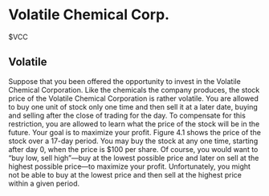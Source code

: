 # Volatile Chemical Corp.

$VCC


## Volatile

Suppose that you been offered the opportunity to invest in the Volatile Chemical
Corporation. Like the chemicals the company produces, the stock price of the
Volatile Chemical Corporation is rather volatile. You are allowed to buy one unit
of stock only one time and then sell it at a later date, buying and selling after the
close of trading for the day. To compensate for this restriction, you are allowed to
learn what the price of the stock will be in the future. Your goal is to maximize
your profit. Figure 4.1 shows the price of the stock over a 17-day period. You
may buy the stock at any one time, starting after day 0, when the price is $100
per share. Of course, you would want to “buy low, sell high”—buy at the lowest
possible price and later on sell at the highest possible price—to maximize your
profit. Unfortunately, you might not be able to buy at the lowest price and then sell
at the highest price within a given period.

